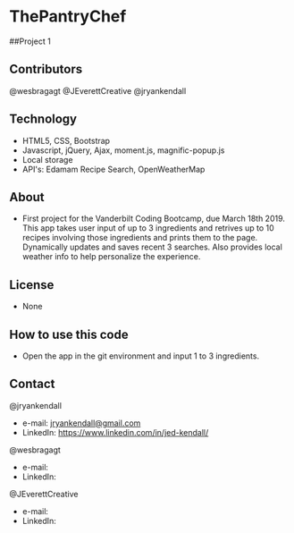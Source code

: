 # ThePantryChef
##Project 1

## Contributors
@wesbragagt
@JEverettCreative
@jryankendall

## Technology
- HTML5, CSS, Bootstrap
- Javascript, jQuery, Ajax, moment.js, magnific-popup.js
- Local storage
- API's: Edamam Recipe Search, OpenWeatherMap

## About
- First project for the Vanderbilt Coding Bootcamp, due March 18th 2019. This app takes user input of up to 3 ingredients and retrives up to 10 recipes involving those ingredients and prints them to the page. Dynamically updates and saves recent 3 searches. Also provides local weather info to help personalize the experience.

## License
- None

## How to use this code
- Open the app in the git environment and input 1 to 3 ingredients.
  
## Contact

@jryankendall
- e-mail: jryankendall@gmail.com
- LinkedIn: https://www.linkedin.com/in/jed-kendall/

@wesbragagt
- e-mail:
- LinkedIn:

@JEverettCreative
- e-mail:
- LinkedIn:
